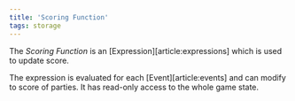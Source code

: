 ```yaml
---
title: 'Scoring Function'
tags: storage
---
```


The *Scoring Function* is an [Expression][article:expressions] which is used to
update score.

The expression is evaluated for each [Event][article:events] and can modify to
score of parties. It has read-only access to the whole game state.
